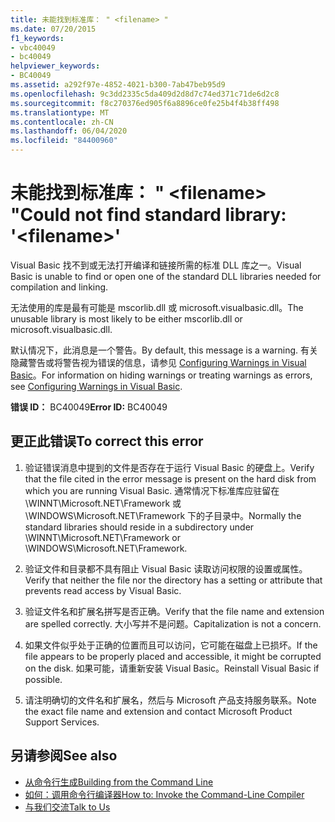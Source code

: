 ```yaml
---
title: 未能找到标准库： " <filename> "
ms.date: 07/20/2015
f1_keywords:
- vbc40049
- bc40049
helpviewer_keywords:
- BC40049
ms.assetid: a292f97e-4852-4021-b300-7ab47beb95d9
ms.openlocfilehash: 9c3dd2335c5da409d2d8d7c74ed371c71de6d2c8
ms.sourcegitcommit: f8c270376ed905f6a8896ce0fe25b4f4b38ff498
ms.translationtype: MT
ms.contentlocale: zh-CN
ms.lasthandoff: 06/04/2020
ms.locfileid: "84400960"
---
```

# <a name="could-not-find-standard-library-filename"></a><span data-ttu-id="66efe-102">未能找到标准库： " \<filename> "</span><span class="sxs-lookup"><span data-stu-id="66efe-102">Could not find standard library: '\<filename>'</span></span>
<span data-ttu-id="66efe-103">Visual Basic 找不到或无法打开编译和链接所需的标准 DLL 库之一。</span><span class="sxs-lookup"><span data-stu-id="66efe-103">Visual Basic is unable to find or open one of the standard DLL libraries needed for compilation and linking.</span></span>  
  
 <span data-ttu-id="66efe-104">无法使用的库是最有可能是 mscorlib.dll 或 microsoft.visualbasic.dll。</span><span class="sxs-lookup"><span data-stu-id="66efe-104">The unusable library is most likely to be either mscorlib.dll or microsoft.visualbasic.dll.</span></span>  
  
 <span data-ttu-id="66efe-105">默认情况下，此消息是一个警告。</span><span class="sxs-lookup"><span data-stu-id="66efe-105">By default, this message is a warning.</span></span> <span data-ttu-id="66efe-106">有关隐藏警告或将警告视为错误的信息，请参见 [Configuring Warnings in Visual Basic](/visualstudio/ide/configuring-warnings-in-visual-basic)。</span><span class="sxs-lookup"><span data-stu-id="66efe-106">For information on hiding warnings or treating warnings as errors, see [Configuring Warnings in Visual Basic](/visualstudio/ide/configuring-warnings-in-visual-basic).</span></span>  
  
 <span data-ttu-id="66efe-107">**错误 ID：** BC40049</span><span class="sxs-lookup"><span data-stu-id="66efe-107">**Error ID:** BC40049</span></span>  
  
## <a name="to-correct-this-error"></a><span data-ttu-id="66efe-108">更正此错误</span><span class="sxs-lookup"><span data-stu-id="66efe-108">To correct this error</span></span>  
  
1. <span data-ttu-id="66efe-109">验证错误消息中提到的文件是否存在于运行 Visual Basic 的硬盘上。</span><span class="sxs-lookup"><span data-stu-id="66efe-109">Verify that the file cited in the error message is present on the hard disk from which you are running Visual Basic.</span></span> <span data-ttu-id="66efe-110">通常情况下标准库应驻留在 \WINNT\Microsoft.NET\Framework 或 \WINDOWS\Microsoft.NET\Framework 下的子目录中。</span><span class="sxs-lookup"><span data-stu-id="66efe-110">Normally the standard libraries should reside in a subdirectory under \WINNT\Microsoft.NET\Framework or \WINDOWS\Microsoft.NET\Framework.</span></span>  
  
2. <span data-ttu-id="66efe-111">验证文件和目录都不具有阻止 Visual Basic 读取访问权限的设置或属性。</span><span class="sxs-lookup"><span data-stu-id="66efe-111">Verify that neither the file nor the directory has a setting or attribute that prevents read access by Visual Basic.</span></span>  
  
3. <span data-ttu-id="66efe-112">验证文件名和扩展名拼写是否正确。</span><span class="sxs-lookup"><span data-stu-id="66efe-112">Verify that the file name and extension are spelled correctly.</span></span> <span data-ttu-id="66efe-113">大小写并不是问题。</span><span class="sxs-lookup"><span data-stu-id="66efe-113">Capitalization is not a concern.</span></span>  
  
4. <span data-ttu-id="66efe-114">如果文件似乎处于正确的位置而且可以访问，它可能在磁盘上已损坏。</span><span class="sxs-lookup"><span data-stu-id="66efe-114">If the file appears to be properly placed and accessible, it might be corrupted on the disk.</span></span> <span data-ttu-id="66efe-115">如果可能，请重新安装 Visual Basic。</span><span class="sxs-lookup"><span data-stu-id="66efe-115">Reinstall Visual Basic if possible.</span></span>  
  
5. <span data-ttu-id="66efe-116">请注明确切的文件名和扩展名，然后与 Microsoft 产品支持服务联系。</span><span class="sxs-lookup"><span data-stu-id="66efe-116">Note the exact file name and extension and contact Microsoft Product Support Services.</span></span>  
  
## <a name="see-also"></a><span data-ttu-id="66efe-117">另请参阅</span><span class="sxs-lookup"><span data-stu-id="66efe-117">See also</span></span>

- [<span data-ttu-id="66efe-118">从命令行生成</span><span class="sxs-lookup"><span data-stu-id="66efe-118">Building from the Command Line</span></span>](../reference/command-line-compiler/building-from-the-command-line.md)
- [<span data-ttu-id="66efe-119">如何：调用命令行编译器</span><span class="sxs-lookup"><span data-stu-id="66efe-119">How to: Invoke the Command-Line Compiler</span></span>](../reference/command-line-compiler/how-to-invoke-the-command-line-compiler.md)
- [<span data-ttu-id="66efe-120">与我们交流</span><span class="sxs-lookup"><span data-stu-id="66efe-120">Talk to Us</span></span>](/visualstudio/ide/feedback-options)
